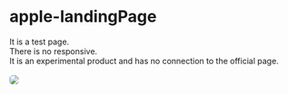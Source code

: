 # apple-landingPage

It is a test page. <br>
There is no responsive. <br>
It is an experimental product and has no connection to the official page.
<br><br>
<img style="border-radius: 5px" src="https://github.com/SpadeyDev/apple-landingPage/assets/69716874/4fd8d8b9-2677-4f9a-adf4-18e12d4e18d7">
<br><br>

